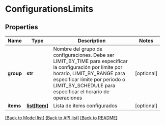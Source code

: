 # ConfigurationsLimits

## Properties
Name | Type | Description | Notes
------------ | ------------- | ------------- | -------------
**group** | **str** | Nombre del grupo de configuraciones. Debe ser LIMIT_BY_TIME para especificar la configuración por límite por horario, LIMIT_BY_RANGE para especificar límite por periodo o LIMIT_BY_SCHEDULE para especificar el horario de operaciones | [optional] 
**items** | [**list[Item]**](Item.md) | Lista de items configurados | [optional] 

[[Back to Model list]](../README.md#documentation-for-models) [[Back to API list]](../README.md#documentation-for-api-endpoints) [[Back to README]](../README.md)

